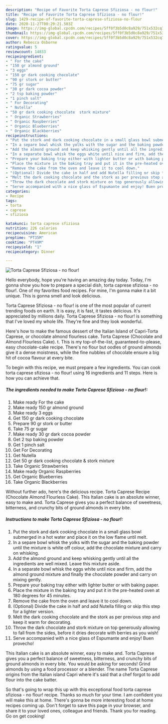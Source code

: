 ```yaml
---
description: "Recipe of Favorite Torta Caprese Sfiziosa - no flour!"
title: "Recipe of Favorite Torta Caprese Sfiziosa - no flour!"
slug: 1429-recipe-of-favorite-torta-caprese-sfiziosa-no-flour
date: 2020-11-27T00:29:21.503Z
image: https://img-global.cpcdn.com/recipes/5ff0f3b5d0c8a929/751x532cq70/torta-caprese-sfiziosa-no-flour-recipe-main-photo.jpg
thumbnail: https://img-global.cpcdn.com/recipes/5ff0f3b5d0c8a929/751x532cq70/torta-caprese-sfiziosa-no-flour-recipe-main-photo.jpg
cover: https://img-global.cpcdn.com/recipes/5ff0f3b5d0c8a929/751x532cq70/torta-caprese-sfiziosa-no-flour-recipe-main-photo.jpg
author: Rebecca Osborne
ratingvalue: 5
reviewcount: 14833
recipeingredient:
- " For the cake"
- "150 gr almond ground"
- "3 eggs"
- "150 gr dark cooking chocolate"
- "90 gr stork or butter"
- "75 gr sugar"
- "30 gr dark cocoa powder"
- "2 tsp baking powder"
- "1 pinch salt"
- " For Decorating"
- " Nutella"
- "50 gr dark cooking chocolate  stork mixture"
- " Organic Strawberries"
- " Organic Raspberries"
- " Organic Blueberries"
- " Organic Blackberries"
recipeinstructions:
- "Put the stork and dark cooking chocolate in a small glass bowl submerged in a hot water and place it on the low flame until melt."
- "In a separe bowl whisk the yolks with the sugar and the baking powder until the mixture is white off colour, add the chocolate mixture and carry on whisking."
- "Add the almond ground and keep whisking gently until all the ingredients are well mixed. Leave this mixture aside."
- "In a separate bowl whisk the eggs white until nice and firm, add the almond ground mixture and finally the chocolate powder and carry on mixing gently."
- "Prepare your baking tray either with lighter butter or with baking paper."
- "Place the mixture in the baking tray and put it in the pre-heated oven at 180 degrees for 45 minutes."
- "Remove the cake from the oven and leave it to cool down."
- "(Optional) Divide the cake in half and add Nutella filling or skip this step for a lighter version."
- "Melt the dark cooking chocolate and the stork as per previous step and keep it warm for decorating."
- "Throw the dark chocolate and stork mixture on top generously allowing to fall from the sides, before it dries decorate with berries as you wish!"
- "Serve accompanied with a nice glass of Espumante and enjoy! Buen provecho!"
categories:
- Recipe
tags:
- torta
- caprese
- sfiziosa

katakunci: torta caprese sfiziosa 
nutrition: 226 calories
recipecuisine: American
preptime: "PT35M"
cooktime: "PT49M"
recipeyield: "1"
recipecategory: Dinner

---
```



![Torta Caprese Sfiziosa - no flour!](https://img-global.cpcdn.com/recipes/5ff0f3b5d0c8a929/751x532cq70/torta-caprese-sfiziosa-no-flour-recipe-main-photo.jpg)

Hello everybody, hope you're having an amazing day today. Today, I'm gonna show you how to prepare a special dish, torta caprese sfiziosa - no flour!. One of my favorites food recipes. For mine, I'm gonna make it a bit unique. This is gonna smell and look delicious.

Torta Caprese Sfiziosa - no flour! is one of the most popular of current trending foods on earth. It is easy, it is fast, it tastes delicious. It's appreciated by millions daily. Torta Caprese Sfiziosa - no flour! is something that I've loved my whole life. They're fine and they look wonderful.

Here&#39;s how to make the famous dessert of the Italian Island of Capri-Torta Caprese, or chocolate almond flourless cake. Torta Caprese (Chocolate and Almond Flourless Cake). t. This is my top-of-the-list, guaranteed-to-please, easy chocolate-cake recipe. There&#39;s no flour but oodles of ground almonds give it a dense moistness, while the fine nubbles of chocolate ensure a big hit of cocoa flavour at every bite.


To begin with this recipe, we must prepare a few ingredients. You can cook torta caprese sfiziosa - no flour! using 16 ingredients and 11 steps. Here is how you can achieve that.

<!--inarticleads1-->

##### The ingredients needed to make Torta Caprese Sfiziosa - no flour!:

1. Make ready  For the cake
1. Make ready 150 gr almond ground
1. Make ready 3 eggs
1. Get 150 gr dark cooking chocolate
1. Prepare 90 gr stork or butter
1. Take 75 gr sugar
1. Make ready 30 gr dark cocoa powder
1. Get 2 tsp baking powder
1. Get 1 pinch salt
1. Get  For Decorating
1. Get  Nutella
1. Get 50 gr dark cooking chocolate &amp; stork mixture
1. Take  Organic Strawberries
1. Make ready  Organic Raspberries
1. Get  Organic Blueberries
1. Take  Organic Blackberries


Without further ado, here&#39;s the delicious recipe. Torta Caprese Recipe (Chocolate Almond Flourless Cake). This Italian cake is an absolute winner, easy to make and. Torta Caprese gives you a perfect balance of sweetness, bitterness, and crunchy bits of ground almonds in every bite. 

<!--inarticleads2-->

##### Instructions to make Torta Caprese Sfiziosa - no flour!:

1. Put the stork and dark cooking chocolate in a small glass bowl submerged in a hot water and place it on the low flame until melt.
1. In a separe bowl whisk the yolks with the sugar and the baking powder until the mixture is white off colour, add the chocolate mixture and carry on whisking.
1. Add the almond ground and keep whisking gently until all the ingredients are well mixed. Leave this mixture aside.
1. In a separate bowl whisk the eggs white until nice and firm, add the almond ground mixture and finally the chocolate powder and carry on mixing gently.
1. Prepare your baking tray either with lighter butter or with baking paper.
1. Place the mixture in the baking tray and put it in the pre-heated oven at 180 degrees for 45 minutes.
1. Remove the cake from the oven and leave it to cool down.
1. (Optional) Divide the cake in half and add Nutella filling or skip this step for a lighter version.
1. Melt the dark cooking chocolate and the stork as per previous step and keep it warm for decorating.
1. Throw the dark chocolate and stork mixture on top generously allowing to fall from the sides, before it dries decorate with berries as you wish!
1. Serve accompanied with a nice glass of Espumante and enjoy! Buen provecho!


This Italian cake is an absolute winner, easy to make and. Torta Caprese gives you a perfect balance of sweetness, bitterness, and crunchy bits of ground almonds in every bite. You would be asking for seconds! Grind almonds by using a food processor or a blender. The name Torta Caprese origins from the Italian island Capri where it&#39;s said that a chef forgot to add flour into the cake batter. 

So that's going to wrap this up with this exceptional food torta caprese sfiziosa - no flour! recipe. Thanks so much for your time. I am confident you will make this at home. There's gonna be more interesting food at home recipes coming up. Don't forget to save this page in your browser, and share it to your loved ones, colleague and friends. Thank you for reading. Go on get cooking!
